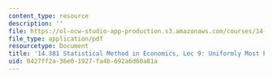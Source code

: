 ```yaml
---
content_type: resource
description: ''
file: https://ol-ocw-studio-app-production.s3.amazonaws.com/courses/14-381-statistical-method-in-economics-fall-2018/0427ff2a36e01927fa4b692a6d60a81a_MIT14_381F18_lec9.pdf
file_type: application/pdf
resourcetype: Document
title: '14.381 Statistical Method in Economics, Lec 9: Uniformly Most Powerful Tests'
uid: 0427ff2a-36e0-1927-fa4b-692a6d60a81a
---
```

